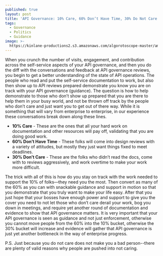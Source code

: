 ```yaml
---
published: true
layout: post
title: 'API Governance: 10% Care, 60% Don’t Have Time, 30% Do Not Care'
tags:
  - Governance
  - Politics
  - Guidance
image: >-
  https://kinlane-productions2.s3.amazonaws.com/algorotoscope-master/america-under-socialism-angry-king-crown.jpeg
---
```

When you crunch the number of visits, engagement, and contribution across the self-service aspects of your API governance, and then you do the diff with the conversations and feedback at API governance reviews, you begin to get a better understanding of the state of API operations. The people who read and put the self-service documentation to work, but also then show up to API reviews prepared demonstrate you know you are on track with your API governance (guidance). The question is how to help demonstrate to those who don’t show up prepared that you are there to help them in your busy world, and not be thrown off track by the people who don’t care and just want you to get out of there way. While it is something that will vary from enterprise to enterprise, in our experience these conversations break down along these lines.

- **10% Care** - These are the ones that all your hard work on documentation and other resources will pay off, validating that you are doing good work.
- **60% Don’t Have Time** - These folks will come into design reviews with a variety of attitudes, but mostly they just want things fixed to meet deadlines.
- **30% Don’t Care** - These are the folks who didn’t read the docs, come with to reviews aggressively, and work overtime to make your work more difficult.

The trick with all of this is how do you stay on track with the work needed to support the 10% of folks—they need you the most. Then convert as many of the 60% as you can with snackable guidance and support in motion so that you demonstrate that you truly want to make your life easy. After that you just hope that your bosses have enough power and support to give you the cover you need to not let those who don’t care derail your work, bog you down in meetings, and require yet another round of documentation and evidence to show that API governance matters. It is very important that your API governance is seen as guidance and not just enforcement, otherwise you cannot move people from the 60% into the 10% bucket, otherwise the 30% bucket will increase and evidence will gather that API governance is just yet another bottleneck in the way of enterprise progress. 

P.S. Just because you do not care does not make you a bad person--there are plenty of valid reasons why people are pushed into not caring.


